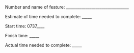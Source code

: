Number and name of feature: ________________________________

Estimate of time needed to complete: _____

Start time: 0737____

Finish time: _____

Actual time needed to complete: _____
